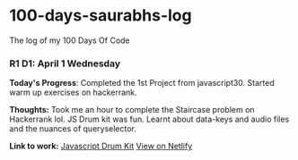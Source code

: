 # 100-days-saurabhs-log
The log of my 100 Days Of Code

<!-- [Round 1](R1.md) -->

### R1 D1: April 1 Wednesday

**Today's Progress**: Completed the 1st Project from javascript30. Started warm up exercises on hackerrank.

**Thoughts:** Took me an hour to complete the Staircase problem on Hackerrank lol. JS Drum kit was fun. Learnt about data-keys and audio files and the nuances of queryselector.

**Link to work:** [Javascript Drum Kit](https://github.com/saurabh/Javascript30/tree/master/01%20-%20JavaScript%20Drum%20Kit) [View on Netlify](https://dazzling-shannon-d5f638.netlify.com/)
